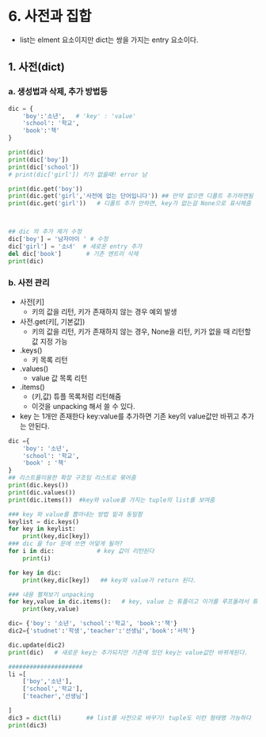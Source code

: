 #  6. 사전과 집합

- list는 elment 요소이지만 dict는 쌍을 가지는 entry 요소이다.

## 1. 사전(dict)

### a. 생성법과 삭제, 추가 방법등

```python
dic = {
    'boy':'소년',   # 'key' : 'value' 
    'school': '학교',
    'book':'책'
}

print(dic)
print(dic['boy'])
print(dic['school'])
# print(dic['girl']) 키가 없을때! error 남

print(dic.get('boy'))
print(dic.get('girl','사전에 없는 단어입니다')) ## 만약 없으면 디폴트 추가하면됨
print(dic.get('girl'))   # 디폴트 추가 안하면, key가 없는걸 None으로 표시해줌



## dic 의 추가 제거 수정
dic['boy'] = '남자아이 ' # 수정
dic['girl'] = '소녀'  # 새로운 entry 추가
del dic['book']       # 기존 엔트리 삭제
print(dic)   
```

### b. 사전 관리

- 사전[키]
  - 키의 값을 리턴, 키가 존재하지 않는 경우 예외 발생
- 사전.get(키[, 기본값])
  - 키의 값을 리턴, 키가 존재하지 않는 경우, None을 리턴, 키가 없을 때 리턴할 값 지정 가능
- .keys()
  - 키 목록 리턴
- .values()
  - value 값 목록 리턴
- .items()
  - (키,값) 튜플 목록처럼 리턴해줌
  - 이것을 unpacking 해서 쓸 수 있다.
- key 는 1개만 존재한다 key:value를 추가하면 기존 key의 value값만 바뀌고 추가는 안된다.

```python
dic ={
    'boy': '소년',
    'school': '학교',
    'book' : '책'
}
## 리스트를이용한 확장 구조임 리스트로 묶어줌
print(dic.keys())
print(dic.values())
print(dic.items())  #key와 value를 가지는 tuple의 list를 보여줌

### key 와 value를 뽑아내는 방법 밑과 동일함
keylist = dic.keys()
for key in keylist:
    print(key,dic[key])
### dic 을 for 문에 쓰면 어덯게 될까?
for i in dic:            # key 값이 리턴된다
    print(i)

for key in dic:
    print(key,dic[key])   ## key와 value가 return 된다.

### 내용 펼쳐보기 unpacking
for key,value in dic.items():   # key, value 는 튜플이고 이거를 루프돌려서 튜플만듬, 튜플의 unpacking 기능을 쓴거임
    print(key,value)
```

```python
dic= {'boy': '소년', 'school':'학교', 'book':'책'}
dic2={'studnet':'학생','teacher':'선생님','book':'서적'}

dic.update(dic2)
print(dic)   # 새로운 key는 추가되지만 기존에 있던 key는 value값만 바뀌게된다.

#####################
li =[
    ['boy','소년'],
    ['school','학교'],
    ['teacher','선생님']

]
dic3 = dict(li)       ## list를 사전으로 바꾸기! tuple도 이런 형태명 가능하다
print(dic3)
```

